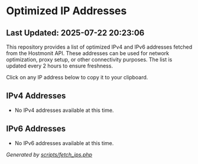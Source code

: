 # Optimized IP Addresses

## Last Updated: 2025-07-22 20:23:06

This repository provides a list of optimized IPv4 and IPv6 addresses fetched from the Hostmonit API. These addresses can be used for network optimization, proxy setup, or other connectivity purposes. The list is updated every 2 hours to ensure freshness.

Click on any IP address below to copy it to your clipboard.

<script>
function copyToClipboard(text) {
    navigator.clipboard.writeText(text).then(() => {
        alert('Copied to clipboard: ' + text);
    });
}
</script>

## IPv4 Addresses
- No IPv4 addresses available at this time.

## IPv6 Addresses
- No IPv6 addresses available at this time.

*Generated by [scripts/fetch_ips.php](scripts/fetch_ips.php)*
